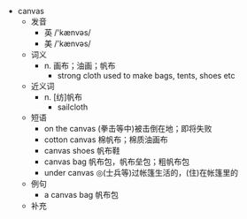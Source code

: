 - canvas
  - 发音
    - 英 /'kænvəs/
    - 美 /'kænvəs/
  - 词义
    - n. 画布；油画；帆布
      - strong cloth used to make bags, tents, shoes etc
  - 近义词
    - n. [纺]帆布
      - sailcloth
  - 短语
    - on the canvas (拳击等中)被击倒在地；即将失败
    - cotton canvas 棉帆布；棉质油画布
    - canvas shoes 帆布鞋
    - canvas bag 帆布包，帆布垒包；粗帆布包
    - under canvas ◎(士兵等)过帐篷生活的，(住)在帐篷里的
  - 例句
    - a canvas bag 帆布包
  - 补充